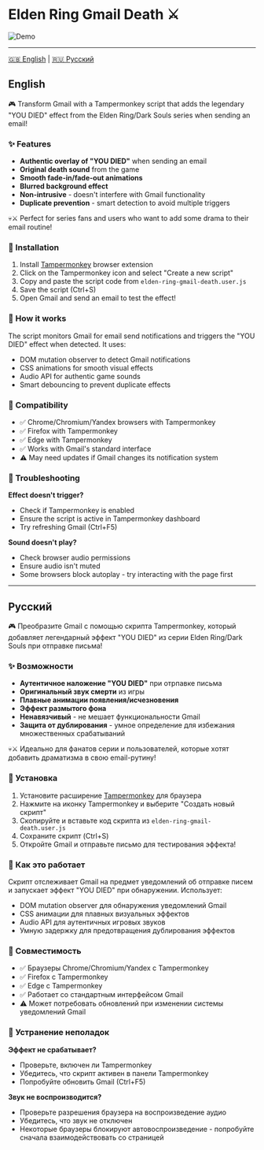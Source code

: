 # Elden Ring Gmail Death ⚔️


![Demo](https://iimg.su/s/22/Ew1fJNV53MwhzFKSvYXgy0YeabFolhLjJfeq5fxQ.png)

---
[🇬🇧 English](#english) | [🇷🇺 Русский](#русский)


## English

🎮 Transform Gmail with a Tampermonkey script that adds the legendary "YOU DIED" effect from the Elden Ring/Dark Souls series when sending an email!

### ✨ Features

- **Authentic overlay of "YOU DIED"** when sending an email
- **Original death sound** from the game  
- **Smooth fade-in/fade-out animations**
- **Blurred background effect**
- **Non-intrusive** - doesn't interfere with Gmail functionality
- **Duplicate prevention** - smart detection to avoid multiple triggers

💀⚔️ Perfect for series fans and users who want to add some drama to their email routine!

### 🚀 Installation

1. Install [Tampermonkey](https://www.tampermonkey.net/) browser extension
2. Click on the Tampermonkey icon and select "Create a new script"
3. Copy and paste the script code from `elden-ring-gmail-death.user.js`
4. Save the script (Ctrl+S)
5. Open Gmail and send an email to test the effect!

### 🎯 How it works

The script monitors Gmail for email send notifications and triggers the "YOU DIED" effect when detected. It uses:
- DOM mutation observer to detect Gmail notifications
- CSS animations for smooth visual effects
- Audio API for authentic game sounds
- Smart debouncing to prevent duplicate effects

### 🔧 Compatibility

- ✅ Chrome/Chromium/Yandex browsers with Tampermonkey
- ✅ Firefox with Tampermonkey
- ✅ Edge with Tampermonkey
- ✅ Works with Gmail's standard interface
- ⚠️ May need updates if Gmail changes its notification system

### 🐛 Troubleshooting

**Effect doesn't trigger?**
- Check if Tampermonkey is enabled
- Ensure the script is active in Tampermonkey dashboard
- Try refreshing Gmail (Ctrl+F5)

**Sound doesn't play?**
- Check browser audio permissions
- Ensure audio isn't muted
- Some browsers block autoplay - try interacting with the page first


---

## Русский

🎮 Преобразите Gmail с помощью скрипта Tampermonkey, который добавляет легендарный эффект "YOU DIED" из серии Elden Ring/Dark Souls при отправке письма!

### ✨ Возможности

- **Аутентичное наложение "YOU DIED"** при отрпавке письма
- **Оригинальный звук смерти** из игры  
- **Плавные анимации появления/исчезновения**
- **Эффект размытого фона**
- **Ненавязчивый** - не мешает функциональности Gmail
- **Защита от дублирования** - умное определение для избежания множественных срабатываний

💀⚔️ Идеально для фанатов серии и пользователей, которые хотят добавить драматизма в свою email-рутину!

### 🚀 Установка

1. Установите расширение [Tampermonkey](https://www.tampermonkey.net/) для браузера
2. Нажмите на иконку Tampermonkey и выберите "Создать новый скрипт"
3. Скопируйте и вставьте код скрипта из `elden-ring-gmail-death.user.js`
4. Сохраните скрипт (Ctrl+S)
5. Откройте Gmail и отправьте письмо для тестирования эффекта!

### 🎯 Как это работает

Скрипт отслеживает Gmail на предмет уведомлений об отправке писем и запускает эффект "YOU DIED" при обнаружении. Использует:
- DOM mutation observer для обнаружения уведомлений Gmail
- CSS анимации для плавных визуальных эффектов
- Audio API для аутентичных игровых звуков
- Умную задержку для предотвращения дублирования эффектов

### 🔧 Совместимость

- ✅ Браузеры Chrome/Chromium/Yandex с Tampermonkey
- ✅ Firefox с Tampermonkey
- ✅ Edge с Tampermonkey
- ✅ Работает со стандартным интерфейсом Gmail
- ⚠️ Может потребовать обновлений при изменении системы уведомлений Gmail

### 🐛 Устранение неполадок

**Эффект не срабатывает?**
- Проверьте, включен ли Tampermonkey
- Убедитесь, что скрипт активен в панели Tampermonkey
- Попробуйте обновить Gmail (Ctrl+F5)

**Звук не воспроизводится?**
- Проверьте разрешения браузера на воспроизведение аудио
- Убедитесь, что звук не отключен
- Некоторые браузеры блокируют автовоспроизведение - попробуйте сначала взаимодействовать со страницей

